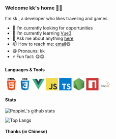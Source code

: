 ### Welcome kk's home 🤔🤔

I'm kk , a developer who likes traveling and games.

- 🔭 I’m currently looking for opportunities
- 🌱 I’m currently learning [Vue3](https://vue3.chengpeiquan.com/)
- 💬 Ask me about anything [here](https://github.com/7ommykk/kkhome/issues)
- 📫 How to reach me: [email](370671963@qq.com)😋
- 😄 Pronouns: kk
- ⚡ Fun fact: 😋😋.
<!--
- 👯 I’m looking to collaborate on ...
- 🤔 I’m looking for help with ...
-->

#### Languages & Tools

<code><img height="40" src="https://raw.githubusercontent.com/github/explore/80688e429a7d4ef2fca1e82350fe8e3517d3494d/topics/html/html.png"></code>
<code><img height="40" src="https://raw.githubusercontent.com/github/explore/80688e429a7d4ef2fca1e82350fe8e3517d3494d/topics/css/css.png"></code>
<code><img height="40" src="https://raw.githubusercontent.com/github/explore/80688e429a7d4ef2fca1e82350fe8e3517d3494d/topics/vue/vue.png"></code>
<code><img height="40" src="https://raw.githubusercontent.com/github/explore/80688e429a7d4ef2fca1e82350fe8e3517d3494d/topics/javascript/javascript.png"></code>
<code><img height="40" src="https://raw.githubusercontent.com/github/explore/80688e429a7d4ef2fca1e82350fe8e3517d3494d/topics/typescript/typescript.png"></code>
<code><img height="40" src="https://raw.githubusercontent.com/github/explore/80688e429a7d4ef2fca1e82350fe8e3517d3494d/topics/nodejs/nodejs.png"></code>
<code><img height="40" src="https://raw.githubusercontent.com/github/explore/80688e429a7d4ef2fca1e82350fe8e3517d3494d/topics/npm/npm.png"></code>
<code><img height="40" src="https://raw.githubusercontent.com/github/explore/80688e429a7d4ef2fca1e82350fe8e3517d3494d/topics/mysql/mysql.png"></code>

#### Stats

![PoppinL's github stats](https://github-readme-stats.vercel.app/api?username=7ommykk&show_icons=true&theme=radical)

![Top Langs](https://github-readme-stats.vercel.app/api/top-langs/?username=7ommykk&layout=compact&theme=radical)
<!--
![Wakatime Week Stats](https://github-readme-stats.vercel.app/api/wakatime?username=7ommykk&layout=compact&theme=radical)
-->
#### Thanks (in Chinese)

